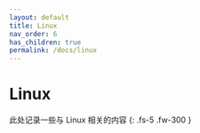 ```yaml
---
layout: default
title: Linux
nav_order: 6
has_children: true
permalink: /docs/linux
---
```

# Linux

此处记录一些与 Linux 相关的内容
{: .fs-5 .fw-300 }


